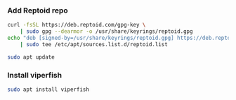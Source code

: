 
### Add Reptoid repo
```bash
curl -fsSL https://deb.reptoid.com/gpg-key \
    | sudo gpg --dearmor -o /usr/share/keyrings/reptoid.gpg
echo "deb [signed-by=/usr/share/keyrings/reptoid.gpg] https://deb.reptoid.com focal main" \
    | sudo tee /etc/apt/sources.list.d/reptoid.list

sudo apt update
```

### Install viperfish
```bash
sudo apt install viperfish
```
